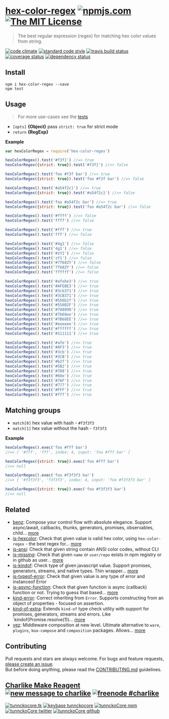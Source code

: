 # [hex-color-regex][author-www-url] [![npmjs.com][npmjs-img]][npmjs-url] [![The MIT License][license-img]][license-url] 

> The best regular expression (regex) for matching hex color values from string.

[![code climate][codeclimate-img]][codeclimate-url] [![standard code style][standard-img]][standard-url] [![travis build status][travis-img]][travis-url] [![coverage status][coverage-img]][coverage-url] [![dependency status][david-img]][david-url]


## Install
```
npm i hex-color-regex --save
npm test
```


## Usage
> For more use-cases see the [tests](./test.js)

- `[opts]` **{Object}** pass `strict: true` for strict mode
- `return` **{RegExp}**

**Example**

```js
var hexColorRegex = require('hex-color-regex')

hexColorRegex().test('#f3f}') //=> true
hexColorRegex({strict: true}).test('#f3f}') //=> false

hexColorRegex().test('foo #f3f bar') //=> true
hexColorRegex({strict: true}).test('foo #f3f bar') //=> false

hexColorRegex().test('#a54f2c}') //=> true
hexColorRegex({strict: true}).test('#a54f2c}') //=> false

hexColorRegex().test('foo #a54f2c bar') //=> true
hexColorRegex({strict: true}).test('foo #a54f2c bar') //=> false

hexColorRegex().test('#ffff') //=> false
hexColorRegex().test('ffff') //=> false

hexColorRegex().test('#fff') //=> true
hexColorRegex().test('fff') //=> false

hexColorRegex().test('#4g1') //=> false
hexColorRegex().test('4g1') //=> false
hexColorRegex().test('#zY1') //=> false
hexColorRegex().test('zY1') //=> false
hexColorRegex().test('#7f68ZY') //=> false
hexColorRegex().test('7f68ZY') //=> false
hexColorRegex().test('ffffff') //=> false

hexColorRegex().test('#afebe3') //=> true
hexColorRegex().test('#AFEBE3') //=> true
hexColorRegex().test('#3cb371') //=> true
hexColorRegex().test('#3CB371') //=> true
hexColorRegex().test('#556b2f') //=> true
hexColorRegex().test('#556B2F') //=> true
hexColorRegex().test('#708090') //=> true
hexColorRegex().test('#7b68ee') //=> true
hexColorRegex().test('#7B68EE') //=> true
hexColorRegex().test('#eeeeee') //=> true
hexColorRegex().test('#ffffff') //=> true
hexColorRegex().test('#111111') //=> true

hexColorRegex().test('#afe') //=> true
hexColorRegex().test('#AF3') //=> true
hexColorRegex().test('#3cb') //=> true
hexColorRegex().test('#3CB') //=> true
hexColorRegex().test('#b2f') //=> true
hexColorRegex().test('#5B2') //=> true
hexColorRegex().test('#708') //=> true
hexColorRegex().test('#68e') //=> true
hexColorRegex().test('#7AF') //=> true
hexColorRegex().test('#777') //=> true
hexColorRegex().test('#FFF') //=> true
hexColorRegex().test('#fff') //=> true
```


## Matching groups

- `match[0]` hex value with hash - `#f3f3f3`
- `match[1]` hex value without the hash - `f3f3f3`

**Example**

```js
hexColorRegex().exec('foo #fff bar')
//=> [ '#fff', 'fff', index: 4, input: 'foo #fff bar' ]

hexColorRegex({strict: true}).exec('foo #fff bar')
//=> null

hexColorRegex().exec('foo #f3f3f3 bar')
//=> [ '#f3f3f3', 'f3f3f3', index: 4, input: 'foo #f3f3f3 bar' ]

hexColorRegex({strict: true}).exec('foo #f3f3f3 bar')
//=> null
```


## Related
- [benz](https://github.com/tunnckocore/benz): Compose your control flow with absolute elegance. Support async/await, callbacks, thunks, generators, promises, observables, child… [more](https://github.com/tunnckocore/benz)
- [is-hexcolor](https://github.com/tunnckocore/is-hexcolor): Check that given value is valid hex color, using `hex-color-regex` - the best regex for… [more](https://github.com/tunnckocore/is-hexcolor)
- [is-ansi](https://github.com/tunnckocore/is-ansi): Check that given string contain ANSI color codes, without CLI
- [is-missing](https://github.com/tunnckocore/is-missing): Check that given `name` or `user/repo` exists in npm registry or in github as user… [more](https://github.com/tunnckocore/is-missing)
- [is-kindof](https://github.com/tunnckocore/is-kindof): Check type of given javascript value. Support promises, generators, streams, and native types. Thin wrapper… [more](https://github.com/tunnckocore/is-kindof)
- [is-typeof-error](https://github.com/tunnckocore/is-typeof-error): Check that given value is any type of error and instanceof Error
- [is-async-function](https://github.com/tunnckocore/is-async-function): Check that given function is async (callback) function or not. Trying to guess that based… [more](https://github.com/tunnckocore/is-async-function)
- [kind-error](https://github.com/tunnckocore/kind-error): Correct inheriting from `Error`. Supports constructing from an object of properties - focused on assertion.
- [kind-of-extra](https://github.com/tunnckocore/kind-of-extra): Extends `kind-of` type check utility with support for promises, generators, streams and errors. Like `kindof(Promise.resolve(1))… [more](https://github.com/tunnckocore/kind-of-extra)
- [vez](https://github.com/tunnckocore/vez): Middleware composition at new level. Ultimate alternative to `ware`, `plugins`, `koa-compose` and `composition` packages. Allows… [more](https://github.com/tunnckocore/vez)


## Contributing
Pull requests and stars are always welcome. For bugs and feature requests, [please create an issue](https://github.com/regexhq/hex-color-regex/issues/new).  
But before doing anything, please read the [CONTRIBUTING.md](./CONTRIBUTING.md) guidelines.


## [Charlike Make Reagent](http://j.mp/1stW47C) [![new message to charlike][new-message-img]][new-message-url] [![freenode #charlike][freenode-img]][freenode-url]

[![tunnckocore.tk][author-www-img]][author-www-url] [![keybase tunnckocore][keybase-img]][keybase-url] [![tunnckoCore npm][author-npm-img]][author-npm-url] [![tunnckoCore twitter][author-twitter-img]][author-twitter-url] [![tunnckoCore github][author-github-img]][author-github-url]


[npmjs-url]: https://www.npmjs.com/package/hex-color-regex
[npmjs-img]: https://img.shields.io/npm/v/hex-color-regex.svg?label=hex-color-regex

[license-url]: https://github.com/regexhq/hex-color-regex/blob/master/LICENSE.md
[license-img]: https://img.shields.io/badge/license-MIT-blue.svg


[codeclimate-url]: https://codeclimate.com/github/regexps/hex-color-regex
[codeclimate-img]: https://img.shields.io/codeclimate/github/regexps/hex-color-regex.svg

[coverage-url]: https://codeclimate.com/github/regexps/hex-color-regex
[coverage-img]: https://img.shields.io/codeclimate/coverage/github/regexps/hex-color-regex.svg

[travis-url]: https://travis-ci.org/regexhq/hex-color-regex
[travis-img]: https://img.shields.io/travis/regexhq/hex-color-regex.svg

[coveralls-url]: https://coveralls.io/r/regexhq/hex-color-regex
[coveralls-img]: https://img.shields.io/coveralls/regexhq/hex-color-regex.svg

[david-url]: https://david-dm.org/regexhq/hex-color-regex
[david-img]: https://img.shields.io/david/dev/regexhq/hex-color-regex.svg

[standard-url]: https://github.com/feross/standard
[standard-img]: https://img.shields.io/badge/code%20style-standard-brightgreen.svg


[author-www-url]: http://www.tunnckocore.tk
[author-www-img]: https://img.shields.io/badge/www-tunnckocore.tk-fe7d37.svg

[keybase-url]: https://keybase.io/tunnckocore
[keybase-img]: https://img.shields.io/badge/keybase-tunnckocore-8a7967.svg

[author-npm-url]: https://www.npmjs.com/~tunnckocore
[author-npm-img]: https://img.shields.io/badge/npm-~tunnckocore-cb3837.svg

[author-twitter-url]: https://twitter.com/tunnckoCore
[author-twitter-img]: https://img.shields.io/badge/twitter-@tunnckoCore-55acee.svg

[author-github-url]: https://github.com/tunnckoCore
[author-github-img]: https://img.shields.io/badge/github-@tunnckoCore-4183c4.svg

[freenode-url]: http://webchat.freenode.net/?channels=charlike
[freenode-img]: https://img.shields.io/badge/freenode-%23charlike-5654a4.svg

[new-message-url]: https://github.com/tunnckoCore/messages
[new-message-img]: https://img.shields.io/badge/send%20me-message-green.svg
